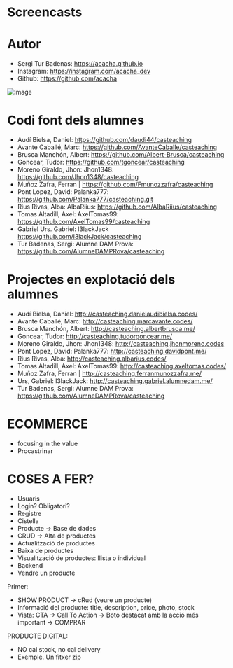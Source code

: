 # Screencasts

# Autor

- Sergi Tur Badenas: https://acacha.github.io
- Instagram: https://instagram.com/acacha_dev
- Github: https://github.com/acacha

![image](https://user-images.githubusercontent.com/4015406/140644527-e186bf90-e556-4970-98ed-3f00c5f1af11.png)

# Codi font dels alumnes

- Audí Bielsa, Daniel: https://github.com/daudi44/casteaching
- Avante Caballé, Marc: https://github.com/AvanteCaballe/casteaching
- Brusca Manchón, Albert: https://github.com/Albert-Brusca/casteaching
- Goncear, Tudor: https://github.com/tgoncear/casteaching
- Moreno Giraldo, Jhon: Jhon1348: https://github.com/Jhon1348/casteaching
- Muñoz Zafra, Ferran | https://github.com/Fmunozzafra/casteaching
- Pont Lopez, David: Palanka777: https://github.com/Palanka777/casteaching.git
- Rius Rivas, Alba: AlbaRiius: https://github.com/AlbaRiius/casteaching
- Tomas Altadill, Axel: AxelTomas99: https://github.com/AxelTomas99/casteaching
- Gabriel Urs. Gabriel: l3lackJack https://github.com/l3lackJack/casteaching
- Tur Badenas, Sergi: Alumne DAM Prova: https://github.com/AlumneDAMPRova/casteaching

# Projectes en explotació dels alumnes

- Audí Bielsa, Daniel: http://casteaching.danielaudibielsa.codes/
- Avante Caballé, Marc: http://casteaching.marcavante.codes/
- Brusca Manchón, Albert: http://casteaching.albertbrusca.me/
- Goncear, Tudor: http://casteaching.tudorgoncear.me/ 
- Moreno Giraldo, Jhon: Jhon1348: http://casteaching.jhonmoreno.codes
- Pont Lopez, David: Palanka777: http://casteaching.davidpont.me/
- Rius Rivas, Alba: http://casteaching.albarius.codes/
- Tomas Altadill, Axel: AxelTomas99: http://casteaching.axeltomas.codes/
- Muñoz Zafra, Ferran | http://casteaching.ferranmunozzafra.me/
- Urs, Gabriel: l3lackJack: http://casteaching.gabriel.alumnedam.me/
- Tur Badenas, Sergi: Alumne DAM Prova: https://github.com/AlumneDAMPRova/casteaching

# ECOMMERCE

- focusing in the value
- Procastrinar

# COSES A FER?
- Usuaris
- Login? Obligatori?
- Registre
- Cistella
- Producte -> Base de dades 
- CRUD -> Alta de productes
- Actualització de productes
- Baixa de productes
- Visualització de productes: llista o individual
- Backend
- Vendre un producte

Primer:
- SHOW PRODUCT -> cRud (veure un producte)
- Informació del producte: title, description, price, photo, stock
- Vista: CTA -> Call To Action -> Boto destacat amb la acció més important -> COMPRAR


PRODUCTE DIGITAL:
- NO cal stock, no cal delivery
- Exemple. Un fitxer zip 
